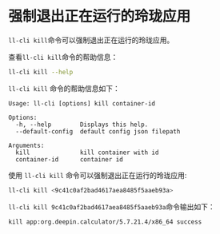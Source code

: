 # 强制退出正在运行的玲珑应用

`ll-cli kill`命令可以强制退出正在运行的玲珑应用。

查看`ll-cli kill`命令的帮助信息：

```bash
ll-cli kill --help
```

`ll-cli kill` 命令的帮助信息如下：

```text
Usage: ll-cli [options] kill container-id

Options:
  -h, --help        Displays this help.
  --default-config  default config json filepath

Arguments:
  kill              kill container with id
  container-id      container id
```

使用 `ll-cli kill` 命令可以强制退出正在运行的玲珑应用:

```bash
ll-cli kill <9c41c0af2bad4617aea8485f5aaeb93a>
```

`ll-cli kill 9c41c0af2bad4617aea8485f5aaeb93a`命令输出如下：

```text
kill app:org.deepin.calculator/5.7.21.4/x86_64 success
```
